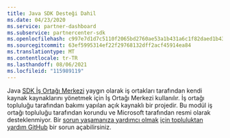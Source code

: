 ```yaml
---
title: Java SDK Desteği Dahil
ms.date: 04/23/2020
ms.service: partner-dashboard
ms.subservice: partnercenter-sdk
ms.openlocfilehash: c997e7d1d7c5110f2065bd2760ae53a1b431a6c1f82daed1b43e3dfc93aab1d8
ms.sourcegitcommit: 63ef5995314ef22f29768132dff2acf45914ea84
ms.translationtype: MT
ms.contentlocale: tr-TR
ms.lasthandoff: 08/06/2021
ms.locfileid: "115989119"
---
```

Java [SDK İş Ortağı Merkezi](https://github.com/microsoft/partner-center-java) yaygın olarak iş ortakları tarafından kendi kaynak kaynaklarını yönetmek için İş Ortağı Merkezi kullanılır. İş ortağı topluluğu tarafından bakımı yapılan açık kaynaklı bir projedir. Bu modül iş ortağı topluluğu tarafından korundu ve Microsoft tarafından resmi olarak desteklenmiyor. Bir [sorun yaşamanıza yardımcı olmak](https://stackoverflow.com/questions/tagged/partner+center) [için topluluktan yardım GitHub](https://github.com/microsoft/partner-center-java/issues) bir sorun açabilirsiniz.
